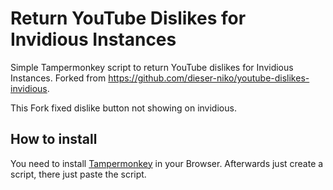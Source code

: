 # Return YouTube Dislikes for Invidious Instances
Simple Tampermonkey script to return YouTube dislikes for Invidious Instances. Forked from https://github.com/dieser-niko/youtube-dislikes-invidious.

This Fork fixed dislike button not showing on invidious.

## How to install
You need to install [Tampermonkey](https://www.tampermonkey.net/) in your Browser. Afterwards just create a script, there just paste the script.
